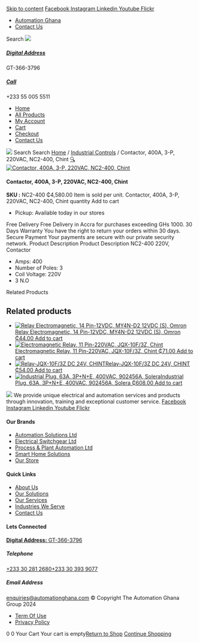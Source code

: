 [Skip to content](https://store.automationghana.com/product/contactor-nc2-400-chint/#content)
[ Facebook ](https://www.facebook.com/automationgh/) [ Instagram ](https://www.instagram.com/automationgh/) [ Linkedin ](https://www.linkedin.com/company/the-automation-ghana-limited/) [ Youtube ](https://www.youtube.com/channel/UCurrRDUSm5oIW39VXjn1u0w) [ Flickr ](https://www.flickr.com/photos/181794037@N07/)
  * [ Automation Ghana ](https://automationghana.com)
  * [ Contact Us ](https://store.automationghana.com/contact/)


Search
[ ![](https://store.automationghana.com/wp-content/uploads/2024/04/Website-TAGG-Logo-BLUE.png) ](https://store.automationghana.com/)
[ ](https://maps.app.goo.gl/m4xeaagWCNbLk4jM6)
#####  [ Digital Address ](https://maps.app.goo.gl/m4xeaagWCNbLk4jM6)
GT-366-3796 
[ ](tel:+233550055511)
#####  [ Call ](tel:+233550055511)
+233 55 005 5511 
  * [Home](https://store.automationghana.com/)
  * [All Products](https://store.automationghana.com/shop/)
  * [My Account](https://store.automationghana.com/my-account/)
  * [Cart](https://store.automationghana.com/cart/)
  * [Checkout](https://store.automationghana.com/checkout/)
  * [Contact Us](https://store.automationghana.com/contact/)


[![](https://store.automationghana.com/wp-content/uploads/2024/04/AutomationGhana_logo_white.png)](https://store.automationghana.com)
Search
Search
[Home](https://store.automationghana.com) / [Industrial Controls](https://store.automationghana.com/product-category/industrial-controls/) / Contactor, 400A, 3-P, 220VAC, NC2-400, Chint
[🔍](https://store.automationghana.com/product/contactor-nc2-400-chint/)
[![Contactor, 400A, 3-P, 220VAC, NC2-400, Chint](https://store.automationghana.com/wp-content/uploads/2020/04/CHINT-AC-Contactor-NC2-150-3P-AC220V-AC380V-Contactor.jpg_640x640q70-600x600.jpg)](https://store.automationghana.com/wp-content/uploads/2020/04/CHINT-AC-Contactor-NC2-150-3P-AC220V-AC380V-Contactor.jpg_640x640q70.jpg)
####  Contactor, 400A, 3-P, 220VAC, NC2-400, Chint 
**SKU :** NC2-400 
₵4,580.00
Item is sold per unit.
Contactor, 400A, 3-P, 220VAC, NC2-400, Chint quantity
Add to cart
  * Pickup: Available today in our stores


Free Delivery 
Free Delivery in Accra for purchases exceeding GHs 1000. 
30 Days Warranty 
You have the right to return your orders within 30 days. 
Secure Payment 
Your payments are secure with our private security network. 
Product Description
Product Description
NC2-400 220V, Contactor 
  * Amps: 400
  * Number of Poles: 3
  * Coil Voltage: 220V
  * 3 N.O


Related Products 
## Related products
  * [![Relay Electromagnetic, 14 Pin-12VDC, MY4N-D2 12VDC \(S\), Omron](https://store.automationghana.com/wp-content/uploads/2020/04/14-Pin-Relay-MY4N-D2-24DC-S-Omron.jpg)Relay Electromagnetic, 14 Pin-12VDC, MY4N-D2 12VDC (S), Omron ₵44.00 ](https://store.automationghana.com/product/14-pin-relay-my4n-d2-12vdc-s-omron/)
[Add to cart](https://store.automationghana.com/product/contactor-nc2-400-chint/?add-to-cart=1600)
  * [![Electromagnetic Relay, 11 Pin-220VAC, JQX-10F/3Z, Chint](https://store.automationghana.com/wp-content/uploads/2020/04/11-Pin-Relay-JQX-10F_3Z-220VAC-Chint-2-300x300.jpg)Electromagnetic Relay, 11 Pin-220VAC, JQX-10F/3Z, Chint ₵71.00 ](https://store.automationghana.com/product/11-pin-relay-jqx-10f-3z-220vac-chint/)
[Add to cart](https://store.automationghana.com/product/contactor-nc2-400-chint/?add-to-cart=1592)
  * [![Relay-JQX-10F/3Z DC 24V, CHINT](https://store.automationghana.com/wp-content/uploads/2020/04/11-Pin-Relay-JQX-10F_3Z-220VAC-Chint-2-300x300.jpg)Relay-JQX-10F/3Z DC 24V, CHINT ₵54.00 ](https://store.automationghana.com/product/relay-jqx-10f-3z-dc-24v-chint/)
[Add to cart](https://store.automationghana.com/product/contactor-nc2-400-chint/?add-to-cart=1593)
  * [![Industrial Plug, 63A, 3P+N+E, 400VAC, 902456A, Solera](https://store.automationghana.com/wp-content/uploads/2020/02/SOLERA-8-300x300.jpg)Industrial Plug, 63A, 3P+N+E, 400VAC, 902456A, Solera ₵608.00 ](https://store.automationghana.com/product/plug-902456a-solera/)
[Add to cart](https://store.automationghana.com/product/contactor-nc2-400-chint/?add-to-cart=1524)


![](https://store.automationghana.com/wp-content/uploads/2024/04/AutomationGhana_logo_white.png)
We provide unique electrical and automation services and products through innovation, training and exceptional customer service.
[ Facebook ](https://www.facebook.com/automationgh/) [ Instagram ](https://www.instagram.com/automationgh/) [ Linkedin ](https://www.linkedin.com/company/the-automation-ghana-limited/) [ Youtube ](https://www.youtube.com/channel/UCurrRDUSm5oIW39VXjn1u0w) [ Flickr ](https://www.flickr.com/photos/181794037@N07/)
#### Our Brands
  * [ Automation Solutions Ltd ](https://store.automationghana.com/product/contactor-nc2-400-chint/)
  * [ Electrical Switchgear Ltd ](https://store.automationghana.com/product/contactor-nc2-400-chint/)
  * [ Process & Plant Automation Ltd ](https://store.automationghana.com/product/contactor-nc2-400-chint/)
  * [ Smart Home Solutions ](https://store.automationghana.com/product/contactor-nc2-400-chint/)
  * [ Our Store ](https://store.automationghana.com/product/contactor-nc2-400-chint/)


#### Quick Links
  * [ About Us ](https://store.automationghana.com/product/contactor-nc2-400-chint/)
  * [ Our Solutions ](https://store.automationghana.com/product/contactor-nc2-400-chint/)
  * [ Our Services ](https://store.automationghana.com/product/contactor-nc2-400-chint/)
  * [ Industries We Serve ](https://store.automationghana.com/product/contactor-nc2-400-chint/)
  * [ Contact Us ](https://store.automationghana.com/product/contactor-nc2-400-chint/)


#### Lets Connected
[**Digital Address:** GT-366-3796](https://maps.app.goo.gl/m4xeaagWCNbLk4jM6)
#####  Telephone 
[ +233 30 281 2680](tel:+233302812680)[+233 30 393 9077](https://store.automationghana.com/product/contactor-nc2-400-chint/+233303939077)
#####  Email Address 
enquiries@automationghana.com 
© Copyright The Automation Ghana Group 2024
  * [ Term Of Use ](https://store.automationghana.com/product/contactor-nc2-400-chint/)
  * [ Privacy Policy ](https://store.automationghana.com/product/contactor-nc2-400-chint/)


0
0
Your Cart
Your cart is empty[Return to Shop](https://store.automationghana.com/shop/)
[Continue Shopping](https://store.automationghana.com/product/contactor-nc2-400-chint/)
